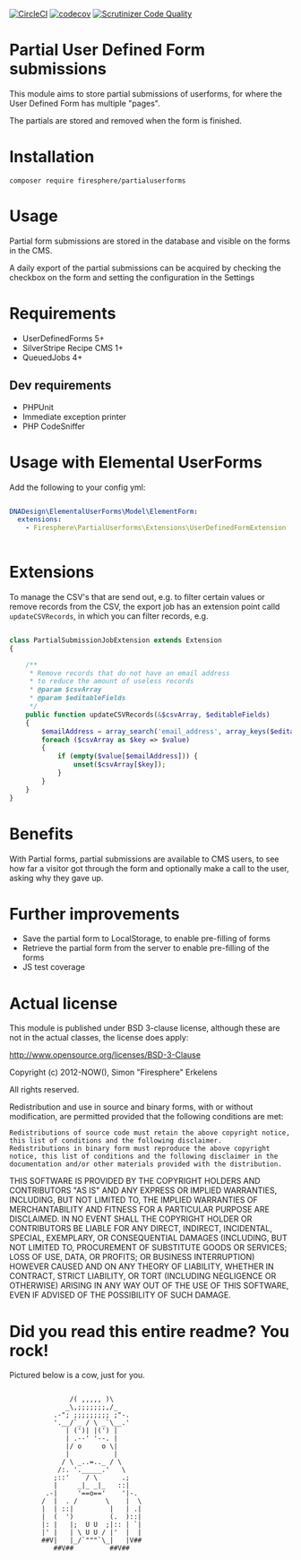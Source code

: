 [![CircleCI](https://img.shields.io/circleci/project/github/Firesphere/silverstripe-partial-userforms.svg)](https://circleci.com/gh/Firesphere/silverstripe-partial-userforms)
[![codecov](https://codecov.io/gh/Firesphere/silverstripe-partial-userforms/branch/master/graph/badge.svg)](https://codecov.io/gh/Firesphere/silverstripe-partial-userforms)
[![Scrutinizer Code Quality](https://scrutinizer-ci.com/g/Firesphere/silverstripe-partial-userforms/badges/quality-score.png?b=master)](https://scrutinizer-ci.com/g/Firesphere/silverstripe-partial-userforms/?branch=master)

# Partial User Defined Form submissions

This module aims to store partial submissions of userforms, for where the User Defined Form has multiple "pages".

The partials are stored and removed when the form is finished.

# Installation

`composer require firesphere/partialuserforms`

# Usage

Partial form submissions are stored in the database and visible on the forms in the CMS.

A daily export of the partial submissions can be acquired by checking the checkbox on the form
and setting the configuration in the Settings

# Requirements

- UserDefinedForms 5+
- SilverStripe Recipe CMS 1+
- QueuedJobs 4+

## Dev requirements

- PHPUnit
- Immediate exception printer
- PHP CodeSniffer

# Usage with Elemental UserForms

Add the following to your config yml:
```yml

DNADesign\ElementalUserForms\Model\ElementForm:
  extensions:
    - Firesphere\PartialUserforms\Extensions\UserDefinedFormExtension
    
```

# Extensions

To manage the CSV's that are send out, e.g. to filter certain values or remove records from the CSV,
the export job has an extension point calld `updateCSVRecords`, in which you can filter records, e.g.
```php

class PartialSubmissionJobExtension extends Extension
{

    /**
     * Remove records that do not have an email address
     * to reduce the amount of useless records
     * @param $csvArray
     * @param $editableFields
     */
    public function updateCSVRecords(&$csvArray, $editableFields)
    {
        $emailAddress = array_search('email_address', array_keys($editableFields));
        foreach ($csvArray as $key => $value)
        {
            if (empty($value[$emailAddress])) {
                unset($csvArray[$key]);
            }
        }
    }
}

```

# Benefits

With Partial forms, partial submissions are available to CMS users, to see how far a visitor got through the form
and optionally make a call to the user, asking why they gave up.

# Further improvements

- Save the partial form to LocalStorage, to enable pre-filling of forms
- Retrieve the partial form from the server to enable pre-filling of the forms
- JS test coverage

# Actual license

This module is published under BSD 3-clause license, although these are not in the actual classes, the license does apply:

http://www.opensource.org/licenses/BSD-3-Clause

Copyright (c) 2012-NOW(), Simon "Firesphere" Erkelens

All rights reserved.

Redistribution and use in source and binary forms, with or without modification, are permitted provided that the following conditions are met:

    Redistributions of source code must retain the above copyright notice, this list of conditions and the following disclaimer.
    Redistributions in binary form must reproduce the above copyright notice, this list of conditions and the following disclaimer in the documentation and/or other materials provided with the distribution.

THIS SOFTWARE IS PROVIDED BY THE COPYRIGHT HOLDERS AND CONTRIBUTORS "AS IS" AND ANY EXPRESS OR IMPLIED WARRANTIES, INCLUDING, BUT NOT LIMITED TO, THE IMPLIED WARRANTIES OF MERCHANTABILITY AND FITNESS FOR A PARTICULAR PURPOSE ARE DISCLAIMED. IN NO EVENT SHALL THE COPYRIGHT HOLDER OR CONTRIBUTORS BE LIABLE FOR ANY DIRECT, INDIRECT, INCIDENTAL, SPECIAL, EXEMPLARY, OR CONSEQUENTIAL DAMAGES (INCLUDING, BUT NOT LIMITED TO, PROCUREMENT OF SUBSTITUTE GOODS OR SERVICES; LOSS OF USE, DATA, OR PROFITS; OR BUSINESS INTERRUPTION) HOWEVER CAUSED AND ON ANY THEORY OF LIABILITY, WHETHER IN CONTRACT, STRICT LIABILITY, OR TORT (INCLUDING NEGLIGENCE OR OTHERWISE) ARISING IN ANY WAY OUT OF THE USE OF THIS SOFTWARE, EVEN IF ADVISED OF THE POSSIBILITY OF SUCH DAMAGE.


# Did you read this entire readme? You rock!

Pictured below is a cow, just for you.
```

               /( ,,,,, )\
              _\,;;;;;;;,/_
           .-"; ;;;;;;;;; ;"-.
           '.__/`_ / \ _`\__.'
              | (')| |(') |
              | .--' '--. |
              |/ o     o \|
              |           |
             / \ _..=.._ / \
            /:. '._____.'   \
           ;::'    / \      .;
           |     _|_ _|_   ::|
         .-|     '==o=='    '|-.
        /  |  . /       \    |  \
        |  | ::|         |   | .|
        |  (  ')         (.  )::|
        |: |   |;  U U  ;|:: | `|
        |' |   | \ U U / |'  |  |
        ##V|   |_/`"""`\_|   |V##
           ##V##         ##V##
```
